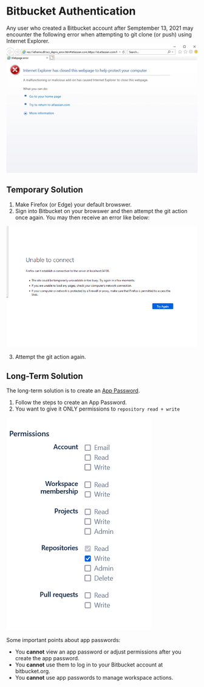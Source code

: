 # Bitbucket Authentication

Any user who created a Bitbucket account after Semptember 13, 2021 may encounter the following error when attempting to git clone (or push) using Internet Explorer.
  ![Internet Explorer Error](images/Bitbucket_Error.png)

## Temporary Solution

1. Make Firefox (or Edge) your default browswer. 
2. Sign into Bitbucket on your browswer and then attempt the git action once again. You may then receive an error like below:

  ![Second Error](images/Bitbucket_Error2.png)
  
3. Attempt the git action again.

## Long-Term Solution

The long-term solution is to create an [App Password](https://support.atlassian.com/bitbucket-cloud/docs/app-passwords/).

1. Follow the steps to create an App Password. 
2. You want to give it ONLY permissions to `repository read + write`

![Screenshot of permissions](images/Bitbucket-App-password-permissions.png)

Some important points about app passwords:

- You **cannot** view an app password or adjust permissions after you create the app password.
- You **cannot** use them to log in to your Bitbucket account at bitbucket.org.
- You **cannot** use app passwords to manage workspace actions.
